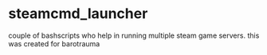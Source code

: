 # steamcmd_launcher
couple of bashscripts who help in running multiple steam game servers. this was created for barotrauma
